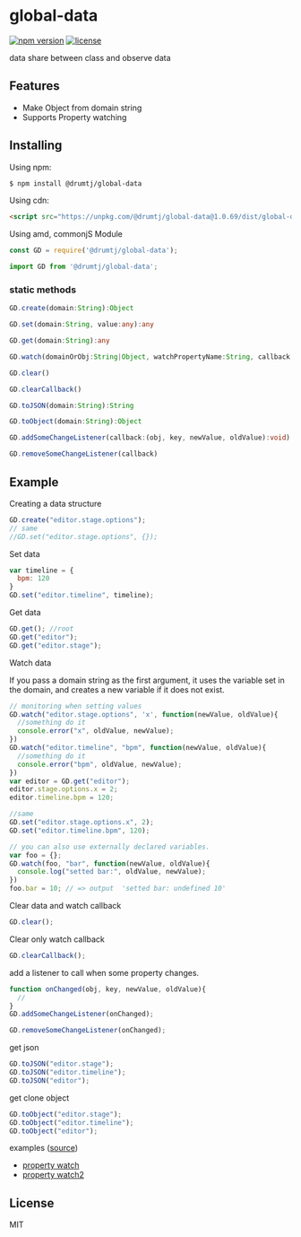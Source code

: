 # global-data

[![npm version](https://img.shields.io/npm/v/@drumtj/global-data.svg?style=flat)](https://www.npmjs.com/package/@drumtj/global-data)
[![license](https://img.shields.io/npm/l/@drumtj/global-data.svg)](#)

data share between class and observe data

## Features

- Make Object from domain string
- Supports Property watching

## Installing

Using npm:

```bash
$ npm install @drumtj/global-data
```

Using cdn:

```html
<script src="https://unpkg.com/@drumtj/global-data@1.0.69/dist/global-data.var.js"></script>
```

Using amd, commonjS Module

```js
const GD = require('@drumtj/global-data');
```

```js
import GD from '@drumtj/global-data';
```

### static methods

```ts
GD.create(domain:String):Object
```
```ts
GD.set(domain:String, value:any):any
```
```ts
GD.get(domain:String):any
```
```ts
GD.watch(domainOrObj:String|Object, watchPropertyName:String, callback:(newValue:any, oldValue:any):void):Object
```
```ts
GD.clear()
```
```ts
GD.clearCallback()
```
```ts
GD.toJSON(domain:String):String
```
```ts
GD.toObject(domain:String):Object
```
```ts
GD.addSomeChangeListener(callback:(obj, key, newValue, oldValue):void)
```
```ts
GD.removeSomeChangeListener(callback)
```

## Example

Creating a data structure

```js
GD.create("editor.stage.options");
// same
//GD.set("editor.stage.options", {});
```

Set data

```js
var timeline = {
  bpm: 120
}
GD.set("editor.timeline", timeline);
```

Get data

```js
GD.get(); //root
GD.get("editor");
GD.get("editor.stage");
```

Watch data

If you pass a domain string as the first argument, it uses the variable set in the domain, and creates a new variable if it does not exist.

```js
// monitoring when setting values
GD.watch("editor.stage.options", 'x', function(newValue, oldValue){
  //something do it
  console.error("x", oldValue, newValue);
})
GD.watch("editor.timeline", "bpm", function(newValue, oldValue){
  //something do it
  console.error("bpm", oldValue, newValue);
})
var editor = GD.get("editor");
editor.stage.options.x = 2;
editor.timeline.bpm = 120;

//same
GD.set("editor.stage.options.x", 2);
GD.set("editor.timeline.bpm", 120);

// you can also use externally declared variables.
var foo = {};
GD.watch(foo, "bar", function(newValue, oldValue){
  console.log("setted bar:", oldValue, newValue);
})
foo.bar = 10; // => output  'setted bar: undefined 10'
```

Clear data and watch callback

```js
GD.clear();
```

Clear only watch callback

```js
GD.clearCallback();
```

add a listener to call when some property changes.

```js
function onChanged(obj, key, newValue, oldValue){
  //
}
GD.addSomeChangeListener(onChanged);

GD.removeSomeChangeListener(onChanged);
```

get json

```js
GD.toJSON("editor.stage");
GD.toJSON("editor.timeline");
GD.toJSON("editor");
```

get clone object

```js
GD.toObject("editor.stage");
GD.toObject("editor.timeline");
GD.toObject("editor");
```

examples ([source](https://github.com/drumtj/global-data/tree/master/examples))
- [property watch](https://drumtj.github.io/global-data/watch.html)
- [property watch2](https://drumtj.github.io/global-data/watch2.html)

## License

MIT
